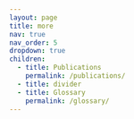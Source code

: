 ```yaml
---
layout: page
title: more
nav: true
nav_order: 5
dropdown: true
children:
  - title: Publications
    permalink: /publications/
  - title: divider
  - title: Glossary
    permalink: /glossary/
---
```

